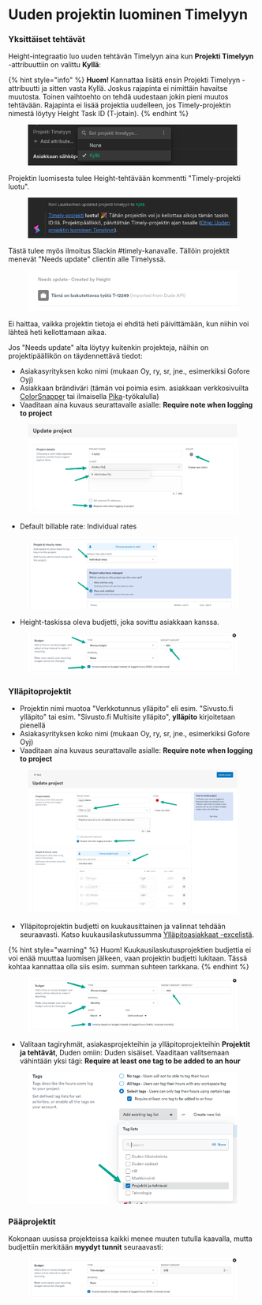 # Uuden projektin luominen Timelyyn

### Yksittäiset tehtävät

Height-integraatio luo uuden tehtävän Timelyyn aina kun **Projekti Timelyyn** -attribuuttiin on valittu **Kyllä**:

{% hint style="info" %}
**Huom!** Kannattaa lisätä ensin Projekti Timelyyn -attribuutti ja sitten vasta Kyllä. Joskus rajapinta ei nimittäin havaitse muutosta. Toinen vaihtoehto on tehdä uudestaan jokin pieni muutos tehtävään. Rajapinta ei lisää projektia uudelleen, jos Timely-projektin nimestä löytyy Height Task ID (T-jotain).
{% endhint %}

<div align="left">

<figure><img src="../../../.gitbook/assets/image (1).png" alt=""><figcaption></figcaption></figure>

</div>

Projektin luomisesta tulee Height-tehtävään kommentti "Timely-projekti luotu".

<div align="left">

<figure><img src="../../../.gitbook/assets/image (1) (1).png" alt=""><figcaption></figcaption></figure>

</div>

Tästä tulee myös ilmoitus Slackin #timely-kanavalle. Tällöin projektit menevät "Needs update" clientin alle Timelyssä.

<div align="left">

<figure><img src="../../../.gitbook/assets/image (5).png" alt=""><figcaption></figcaption></figure>

</div>

Ei haittaa, vaikka projektin tietoja ei ehditä heti päivittämään, kun niihin voi lähteä heti kellottamaan aikaa.

Jos "Needs update" alta löytyy kuitenkin projekteja, näihin on projektipäällikön on täydennettävä tiedot:

* Asiakasyrityksen koko nimi (mukaan Oy, ry, sr, jne., esimerkiksi Gofore Oyj)
* Asiakkaan brändiväri (tämän voi poimia esim. asiakkaan verkkosivuilta [ColorSnapper](https://colorsnapper.com/) tai ilmaisella [Pika](https://github.com/superhighfives/pika)-työkalulla)
* Vaaditaan aina kuvaus seurattavalle asialle: **Require note when logging to project**

<figure><img src="../../../.gitbook/assets/image (2) (1) (1).png" alt=""><figcaption></figcaption></figure>

* Default billable rate: Individual rates

<figure><img src="../../../.gitbook/assets/image (1) (1) (1) (1).png" alt=""><figcaption></figcaption></figure>

* Height-taskissa oleva budjetti, joka sovittu asiakkaan kanssa.

<figure><img src="../../../.gitbook/assets/image (3) (1).png" alt=""><figcaption></figcaption></figure>

### Ylläpitoprojektit

* Projektin nimi muotoa "Verkkotunnus ylläpito" eli esim. "Sivusto.fi ylläpito" tai esim. "Sivusto.fi Multisite ylläpito", **ylläpito** kirjoitetaan pienellä
* Asiakasyrityksen koko nimi (mukaan Oy, ry, sr, jne., esimerkiksi Gofore Oyj)
* Vaaditaan aina kuvaus seurattavalle asialle: **Require note when logging to project**

<figure><img src="../../../.gitbook/assets/image (1) (1) (1) (1) (1) (1).png" alt=""><figcaption></figcaption></figure>

* Ylläpitoprojektin budjetti on kuukausittainen ja valinnat tehdään seuraavasti. Katso kuukausilaskutussumma [Ylläpitoasiakkaat -excelistä](https://docs.google.com/spreadsheets/d/1Z0V7aShadlQDsQ3TtHKSKmD7jlvkJ3v4cWHUEEsobDA/edit#gid=0).

{% hint style="warning" %}
Huom! Kuukausilaskutusprojektien budjettia ei voi enää muuttaa luomisen jälkeen, vaan projektin budjetti lukitaan. Tässä kohtaa kannattaa olla siis esim. summan suhteen tarkkana.
{% endhint %}

<figure><img src="../../../.gitbook/assets/image (6).png" alt=""><figcaption></figcaption></figure>

* Valitaan tagiryhmät, asiakasprojekteihin ja ylläpitoprojekteihin **Projektit ja tehtävät**, Duden omiin: Duden sisäiset. Vaaditaan valitsemaan vähintään yksi tägi: **Require at least one tag to be added to an hour**

<figure><img src="../../../.gitbook/assets/image.png" alt=""><figcaption></figcaption></figure>

### Pääprojektit

Kokonaan uusissa projekteissa kaikki menee muuten tutulla kaavalla, mutta budjettiin merkitään **myydyt tunnit** seuraavasti:

<figure><img src="../../../.gitbook/assets/image (8).png" alt=""><figcaption></figcaption></figure>
